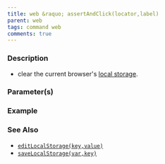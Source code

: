 ```yaml
---
title: web &raquo; assertAndClick(locator,label)
parent: web
tags: command web
comments: true
---
```


### Description

- clear the current browser's [local storage](https://en.wikipedia.org/wiki/Web_storage#Local_and_session_storage).

### Parameter(s)

### Example

### See Also

- [`editLocalStorage(key,value)`](editLocalStorage(key,value).html)
- [`saveLocalStorage(var,key)`](saveLocalStorage(var,key).html)